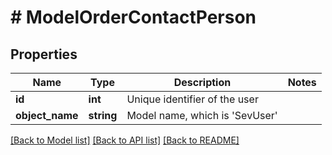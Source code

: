 # # ModelOrderContactPerson

## Properties

Name | Type | Description | Notes
------------ | ------------- | ------------- | -------------
**id** | **int** | Unique identifier of the user |
**object_name** | **string** | Model name, which is &#39;SevUser&#39; |

[[Back to Model list]](../../README.md#models) [[Back to API list]](../../README.md#endpoints) [[Back to README]](../../README.md)

